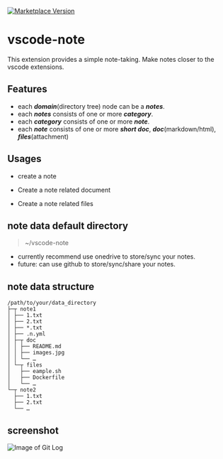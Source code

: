 [![Marketplace Version](https://vsmarketplacebadge.apphb.com/version/shinhwagk.vscode-note.svg)](https://marketplace.visualstudio.com/items?itemName=shinhwagk.vscode-note)

# vscode-note

This extension provides a simple note-taking. Make notes closer to the vscode extensions.

## Features
* each ***domain***(directory tree) node can be a ***notes***.
* each ***notes*** consists of one or more ***category***.
* each ***category*** consists of one or more ***note***.
* each ***note*** consists of one or more ***short doc***, ***doc***(markdown/html), ***files***(attachment)

## Usages 

- create a note

- Create a note related document

- Create a note related files

## note data default directory

> ~/vscode-note
- currently recommend use onedrive to store/sync your notes.
- future: can use github to store/sync/share your notes.

## note data structure
```
/path/to/your/data_directory
├─┬ note1
│ ├── 1.txt
│ ├── 2.txt
│ ├── *.txt
│ ├── .n.yml
│ ├─┬ doc
│ │ ├── README.md
│ │ ├── images.jpg
│ │ └── …
│ └─┬ files
│   ├── eample.sh
│   ├── Dockerfile
│   └── …
└─┬ note2
  ├── 1.txt
  ├── 2.txt
  └── …
```

## screenshot

![Image of Git Log](images/example.png)
